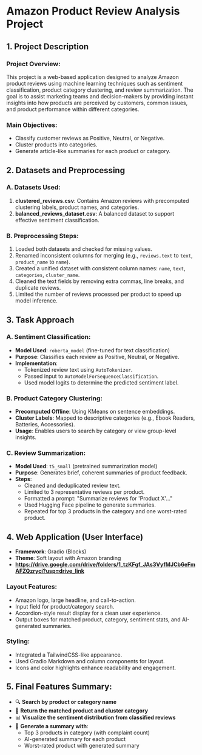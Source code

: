 # Amazon Product Review Analysis Project

## 1. Project Description

### **Project Overview:**
This project is a web-based application designed to analyze Amazon product reviews using machine learning techniques such as sentiment classification, product category clustering, and review summarization. The goal is to assist marketing teams and decision-makers by providing instant insights into how products are perceived by customers, common issues, and product performance within different categories.

### **Main Objectives:**
- Classify customer reviews as Positive, Neutral, or Negative.
- Cluster products into categories.
- Generate article-like summaries for each product or category.

## 2. Datasets and Preprocessing

### **A. Datasets Used:**
1. **clustered_reviews.csv**: Contains Amazon reviews with precomputed clustering labels, product names, and categories.
2. **balanced_reviews_dataset.csv**: A balanced dataset to support effective sentiment classification.

### **B. Preprocessing Steps:**
1. Loaded both datasets and checked for missing values.
2. Renamed inconsistent columns for merging (e.g., `reviews.text` to `text`, `product_name` to `name`).
3. Created a unified dataset with consistent column names: `name`, `text`, `categories`, `cluster_name`.
4. Cleaned the text fields by removing extra commas, line breaks, and duplicate reviews.
5. Limited the number of reviews processed per product to speed up model inference.

## 3. Task Approach

### **A. Sentiment Classification:**
- **Model Used**: `roberta_model` (fine-tuned for text classification)
- **Purpose**: Classifies each review as Positive, Neutral, or Negative.
- **Implementation**:
  - Tokenized review text using `AutoTokenizer`.
  - Passed input to `AutoModelForSequenceClassification`.
  - Used model logits to determine the predicted sentiment label.

### **B. Product Category Clustering:**
- **Precomputed Offline**: Using KMeans on sentence embeddings.
- **Cluster Labels**: Mapped to descriptive categories (e.g., Ebook Readers, Batteries, Accessories).
- **Usage**: Enables users to search by category or view group-level insights.

### **C. Review Summarization:**
- **Model Used**: `t5_small` (pretrained summarization model)
- **Purpose**: Generates brief, coherent summaries of product feedback.
- **Steps**:
  - Cleaned and deduplicated review text.
  - Limited to 3 representative reviews per product.
  - Formatted a prompt: "Summarize reviews for 'Product X'..."
  - Used Hugging Face pipeline to generate summaries.
  - Repeated for top 3 products in the category and one worst-rated product.

## 4. Web Application (User Interface)

- **Framework**: Gradio (Blocks)
- **Theme**: Soft layout with Amazon branding
- **https://drive.google.com/drive/folders/1_tzKFgf_JAs3VyfMJCb6eFmAFZQzryci?usp=drive_link**

### **Layout Features:**
- Amazon logo, large headline, and call-to-action.
- Input field for product/category search.
- Accordion-style result display for a clean user experience.
- Output boxes for matched product, category, sentiment stats, and AI-generated summaries.

### **Styling**:
- Integrated a TailwindCSS-like appearance.
- Used Gradio Markdown and column components for layout.
- Icons and color highlights enhance readability and engagement.

## 5. Final Features Summary:
- 🔍 **Search by product or category name**
- 🧾 **Return the matched product and cluster category**
- 📊 **Visualize the sentiment distribution from classified reviews**
- 📝 **Generate a summary with**:
  - Top 3 products in category (with complaint count)
  - AI-generated summary for each product
  - Worst-rated product with generated summary
